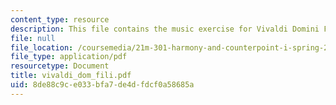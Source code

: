 ```yaml
---
content_type: resource
description: This file contains the music exercise for Vivaldi Domini Fili.
file: null
file_location: /coursemedia/21m-301-harmony-and-counterpoint-i-spring-2005/8de88c9ce033bfa7de4dfdcf0a58685a_vivaldi_dom_fili.pdf
file_type: application/pdf
resourcetype: Document
title: vivaldi_dom_fili.pdf
uid: 8de88c9c-e033-bfa7-de4d-fdcf0a58685a
---
```

